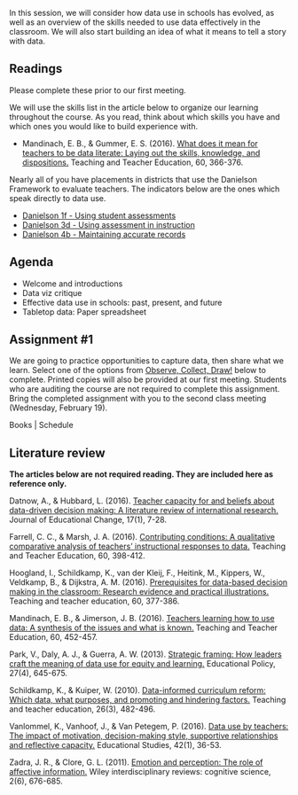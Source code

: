 In this session, we will consider how data use in schools has evolved, as well as an overview of the skills needed to use data effectively in the classroom. We will also start building an idea of what it means to tell a story with data.

## Readings ##
Please complete these prior to our first meeting.

We will use the skills list in the article below to organize our learning throughout the course. As you read, think about which skills you have and which ones you would like to build experience with. 
* Mandinach, E. B., & Gummer, E. S. (2016). [What does it mean for teachers to be data literate: Laying out the skills, knowledge, and dispositions.](http://www.sciencedirect.com/science/article/pii/S0742051X16301391) Teaching and Teacher Education, 60, 366-376.

Nearly all of you have placements in districts that use the Danielson Framework to evaluate teachers. The indicators below are the ones which speak directly to data use. 
* [Danielson 1f - Using student assessments](https://github.com/tlricherson/dataacademy/blob/master/documents/1f%20Using%20Student%20Assessments.pdf)
* [Danielson 3d - Using assessment in instruction](https://github.com/tlricherson/dataacademy/blob/master/documents/3d%20Using%20Assessment%20in%20Instruction.pdf)
* [Danielson 4b - Maintaining accurate records](https://github.com/tlricherson/dataacademy/blob/master/documents/4b%20Maintaining%20Accurate%20Records.pdf)

## Agenda ##
* Welcome and introductions
* Data viz critique
* Effective data use in schools: past, present, and future
* Tabletop data: Paper spreadsheet

## Assignment #1 ##
We are going to practice opportunities to capture data, then share what we learn. Select one of the options from [Observe, Collect, Draw!](https://www.amazon.com/Observe-Collect-Draw-Visual-Journal/dp/1616897147) below to complete. Printed copies will also be provided at our first meeting. Students who are auditing the course are not required to complete this assignment. Bring the completed assignment with you to the second class meeting (Wednesday, February 19).

Books |  Schedule

## Literature review ##
**The articles below are not required reading. They are included here as reference only.**

Datnow, A., & Hubbard, L. (2016). [Teacher capacity for and beliefs about data-driven decision making: A literature review of international research.](https://link.springer.com/article/10.1007/s10833-015-9264-2) Journal of Educational Change, 17(1), 7-28.

Farrell, C. C., & Marsh, J. A. (2016). [Contributing conditions: A qualitative comparative analysis of teachers’ instructional responses to data.](http://www.sciencedirect.com/science/article/pii/S0742051X1630138X) Teaching and Teacher Education, 60, 398-412.

Hoogland, I., Schildkamp, K., van der Kleij, F., Heitink, M., Kippers, W., Veldkamp, B., & Dijkstra, A. M. (2016). [Prerequisites for data-based decision making in the classroom: Research evidence and practical illustrations.](http://www.sciencedirect.com/science/article/pii/S0742051X16301408) Teaching and teacher education, 60, 377-386.

Mandinach, E. B., & Jimerson, J. B. (2016). [Teachers learning how to use data: A synthesis of the issues and what is known.](http://www.sciencedirect.com/science/article/pii/S0742051X16301378) Teaching and Teacher Education, 60, 452-457.

Park, V., Daly, A. J., & Guerra, A. W. (2013). [Strategic framing: How leaders craft the meaning of data use for equity and learning.](http://journals.sagepub.com/doi/abs/10.1177/0895904811429295) Educational Policy, 27(4), 645-675.

Schildkamp, K., & Kuiper, W. (2010). [Data-informed curriculum reform: Which data, what purposes, and promoting and hindering factors.](http://www.sciencedirect.com/science/article/pii/S0742051X09001322) Teaching and teacher education, 26(3), 482-496.

Vanlommel, K., Vanhoof, J., & Van Petegem, P. (2016). [Data use by teachers: The impact of motivation, decision-making style, supportive relationships and reflective capacity.](http://www.tandfonline.com/doi/abs/10.1080/03055698.2016.1148582) Educational Studies, 42(1), 36-53.

Zadra, J. R., & Clore, G. L. (2011). [Emotion and perception: The role of affective information.](https://www.ncbi.nlm.nih.gov/pmc/articles/PMC3203022/) Wiley interdisciplinary reviews: cognitive science, 2(6), 676-685.
